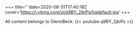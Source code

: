 +++
title=''
date=2020-08-31T17:40:18Z
cover='https://i.ytimg.com/vi/q9BY_2jkiPs/hqdefault.jpg'
+++

All content belongs to GlennBeck.
{{< youtube q9BY_2jkiPs >}}
